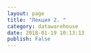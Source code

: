 ```yaml
---
layout: page
title: "Лекция 2. "
category: datawarehouse
date: 2018-01-19 10:13:13
publish: False
---
```




